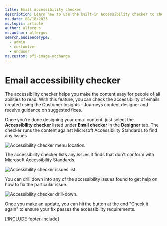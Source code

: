 ```yaml
---
title: Email accessibility checker
description: Learn how to use the built-in accessibility checker to check and resolve accessibility issues in your email messages.
ms.date: 08/18/2023
ms.topic: article
author: alfergus
ms.author: alfergus
search.audienceType: 
  - admin
  - customizer
  - enduser
ms.custom: sfi-image-nochange
---
```


# Email accessibility checker

The accessibility checker helps you make the content easy for people of all abilities to read. With this feature, you can check the accessibility of emails created using the Customer Insights - Journeys content designer and receive guidance on suggested fixes.

Once you're done designing your email content, just select the **Accessibility checker** listed under **Email checker** in the **Designer** tab. The checker runs the content against Microsoft Accessibility Standards to find any issues.

![Accessibility checker menu location.](./media/accessibility-checker-entry.png "Accessibility checker menu location")

The accessibility checker lists any issues it finds that don't conform with Microsoft Accessibility Standards.

![Accessibility checker issues list.](./media/accessibility-checker-panel.png "Accessibility checker issues list")

You can drill down into any of the accessibility issues found to get help on how to fix the particular issue.

![Accessibility checker drill-down.](./media/accessibility-checker-issue-drill.png "Accessibility checker drill down")

Once you make an update, you can hit the button at the end "Check it again" to ensure your fix passes the accessibility requirements.

[!INCLUDE [footer-include](./includes/footer-banner.md)]
